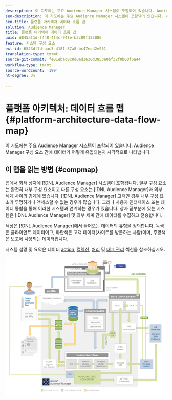 ```yaml
---
description: 이 지도에는 주요 Audience Manager 시스템이 포함되어 있습니다. Audience Manager 구성 요소 간에 데이터가 어떻게 유입되는지 시각적으로 나타냅니다.
seo-description: 이 지도에는 주요 Audience Manager 시스템이 포함되어 있습니다. Audience Manager 구성 요소 간에 데이터가 어떻게 유입되는지 시각적으로 나타냅니다.
seo-title: 플랫폼 아키텍처 데이터 흐름 맵
solution: Audience Manager
title: 플랫폼 아키텍처 데이터 흐름 맵
uuid: d845af1d-f448-4f4c-948e-b2c89f125086
feature: 시스템 구성 요소
exl-id: 6543df7d-aac5-4181-87a8-bc47edd2e951
translation-type: tm+mt
source-git-commit: fe01ebac8c0d0ad3630d3853e0bf32f0b00f6a44
workflow-type: tm+mt
source-wordcount: '199'
ht-degree: 3%

---
```


# 플랫폼 아키텍처: 데이터 흐름 맵{#platform-architecture-data-flow-map}

이 지도에는 주요 Audience Manager 시스템이 포함되어 있습니다. Audience Manager 구성 요소 간에 데이터가 어떻게 유입되는지 시각적으로 나타냅니다.

## 이 맵을 읽는 방법 {#compmap}

<!-- 

c_compmap.xml

 -->

맵에서 회색 상자에 [!DNL Audience Manager] 시스템이 포함됩니다. 일부 구성 요소는 완전히 내부 구성 요소이고 다른 구성 요소는 [!DNL Audience Manager]과 외부 세계 사이의 경계에 있습니다. [!DNL Audience Manager] 고객인 경우 내부 구성 요소가 투명하거나 액세스할 수 없는 경우가 많습니다. 그러나 사용자 인터페이스 또는 데이터 통합을 통해 이러한 시스템과 연계하는 경우가 있습니다. 상자 끝부분에 있는 시스템은 [!DNL Audience Manager] 및 외부 세계 간에 데이터를 수집하고 전송합니다.

색상은 [!DNL Audience Manager]에서 들어오는 데이터의 유형을 정의합니다. 녹색은 클라이언트 데이터이고, 파란색은 고객 데이터(사이트를 방문하는 사람)이며, 주황색은 보고에 사용되는 데이터입니다.

시스템 설명 및 요약은 데이터 [action](../../reference/system-components/components-data-action.md), [컬렉션](../../reference/system-components/components-data-collection.md), [처리](../../reference/system-components/components-data-processing.md) 및 [태그 관리](../../reference/system-components/components-tag-management.md) 섹션을 참조하십시오.

![](assets/flowmap.png)
